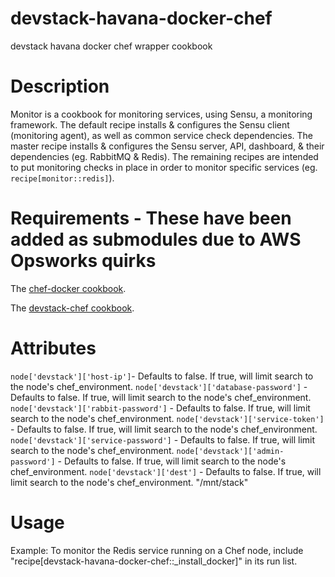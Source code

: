 devstack-havana-docker-chef
===========================

devstack havana docker chef wrapper cookbook

Description
===========

Monitor is a cookbook for monitoring services, using Sensu, a
monitoring framework. The default recipe installs & configures the
Sensu client (monitoring agent), as well as common service check
dependencies. The master recipe installs & configures the Sensu server,
API, dashboard, & their dependencies (eg. RabbitMQ & Redis). The
remaining recipes are intended to put monitoring checks in place in
order to monitor specific services (eg. `recipe[monitor::redis]`).


Requirements - These have been added as submodules due to AWS Opsworks quirks
============

The [chef-docker cookbook](https://github.com/bflad/chef-docker).  

The [devstack-chef cookbook](https://github.com/cjoelrun/devstack-chef).

Attributes
==========

`node['devstack']['host-ip']`- Defaults to false.
If true, will limit search to the node's chef_environment.
`node['devstack']['database-password']` - Defaults to false.
If true, will limit search to the node's chef_environment.
`node['devstack']['rabbit-password']` - Defaults to false.
If true, will limit search to the node's chef_environment.
`node['devstack']['service-token']` - Defaults to false.
If true, will limit search to the node's chef_environment.
`node['devstack']['service-password']` - Defaults to false.
If true, will limit search to the node's chef_environment.
`node['devstack']['admin-password']` - Defaults to false.
If true, will limit search to the node's chef_environment.
`node['devstack']['dest']` - Defaults to false.
If true, will limit search to the node's chef_environment. "/mnt/stack"


Usage
=====

Example: To monitor the Redis service running on a Chef node, include
"recipe[devstack-havana-docker-chef::_install_docker]" in its run list.

